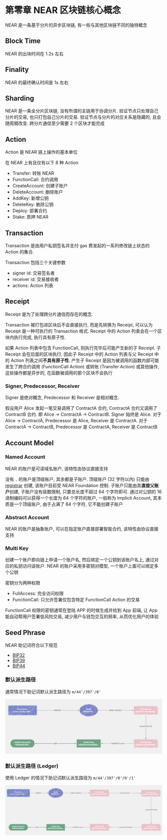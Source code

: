 # 第零章 NEAR 区块链核心概念
NEAR 是一条基于分片的异步区块链, 有一些与其他区块链不同的独特概念

## Block Time
NEAR 的出块时间在 1.2s 左右

## Finality
NEAR 的最终确认时间是 1s 左右

## Sharding
NEAR 是一条全分片区块链, 没有所谓的主链用于协调分片. 
验证节点只处理自己分片的交易, 也只打包自己分片的交易.
验证节点与分片的对应关系是隐藏的, 且会随周期改变.
跨分片通信至少需要 2 个区块才能完成

## Action
Action 是 NEAR 链上操作的基本单位

在 NEAR 上有且仅有以下 8 种 Action
* Transfer: 转账 NEAR
* FunctionCall: 合约调用
* CreateAccount: 创建子账户
* DeleteAccount: 删除账户
* AddKey: 新增公钥
* DeleteKey: 删除公钥
* Deploy: 部署合约
* Stake: 质押 NEAR

## Transaction
Transaction 是由用户私钥签名并支付 gas 费发起的一系列修改链上状态的 Action 的集合.

Transaction 包括三个关键参数
* signer id: 交易签名者
* receiver id: 交易接收者
* actions: Action 列表

## Receipt
Receipt 是为了处理跨分片通信而存在的概念.

Transaction 被打包进区块后不会直接执行, 而是先转换为 Receipt, 可以认为 Receipt 是一种可执行的 Transaction 格式.
Receipt 中的 Action 列表会在一个区块内执行完成, 执行具有原子性.

如果 Action 列表中包含 FunctionCall, 则执行完毕后可能产生新的子 Receipt.
子 Receipt 会在后面的区块执行, 因此子 Receipt 中的 Action 列表与父 Receipt 中的 Action 列表之间**不具有原子性**.
产生子 Receipt 是因为被调用的函数内部可能发生了跨合约调用 (FunctionCall Action) 或转账 (Transfer Action) 或其他操作, 这些操作都是异步的, 在函数被调用的那个区块不会执行

### Signer, Predecessor, Receiver
Signer 是绝对概念, Predecessor 和 Receiver 是相对概念.

假设用户 Alice 发起一笔交易调用了 ContractA 合约, ContractA 合约又调用了 ContractB 合约.
即 Alice -> ContractA -> ContractB.
Signer 始终是 Alice.
对于 Alice -> ContractA, Predecessor 是 Alice, Receiver 是 ContractA.
对于 ContractA -> ContractB, Predecessor 是 ContractA, Receiver 是 ContractB

## Account Model

### Named Account
NEAR 的账户是可读域名账户, 该特性由协议直接支持

没有 `.` 的账户是顶级账户, 其余都是子账户.
顶级账户 (32 字符以内) 只能由 [registrar](https://explorer.near.org/accounts/registrar) 创建, 该账户目前受 NEAR Foundation 控制.
子账户只能由其**直接父账户**创建, 子账户没有级数限制, 只要总长度不超过 64 个字符即可.
通过对公钥的 16 进制编码可以获得一个长度为 64 个字符的账户, 一般称为 Implicit Account, 其本质是一个顶级账户, 由于占满了 64 个字符, 它不能创建子账户

### Abstract Account
NEAR 的账户是抽象账户, 可以在指定账户直接部署智能合约, 该特性由协议直接支持

### Multi Key
创建一个账户即向链上申请一个账户名, 然后绑定一个公钥到该账户名上, 通过对应的私钥访问该账户.
NEAR 的账户采用多密钥对模型, 一个账户上面可以绑定多个公钥

密钥分为两种权限
* FullAccess: 完全访问权限
* FunctionCall: 只允许签署仅包含特定 FunctionCall Action 的交易

FunctionCall 权限的密钥通常在登陆 APP 的时候生成并给到 App 前端, 让 App 能自动帮用户签署低风险交易, 减少用户与钱包交互的频率, 从而优化用户的体验

## Seed Phrase
NEAR 助记词符合以下规范
* [BIP32](https://github.com/bitcoin/bips/blob/master/bip-0032.mediawiki)
* [BIP39](https://github.com/bitcoin/bips/blob/master/bip-0039.mediawiki)
* [BIP44](https://github.com/bitcoin/bips/blob/master/bip-0044.mediawiki)

### 默认派生路径
通常情况下助记词默认派生路径为 `m/44'/397'/0'`

![master path](./master%20path.png)

### 默认派生路径 (Ledger)
使用 Ledger 的情况下助记词默认派生路径为 `m/44'/397'/0'/0'/1'`

![ledger path](./ledger%20path.png)
